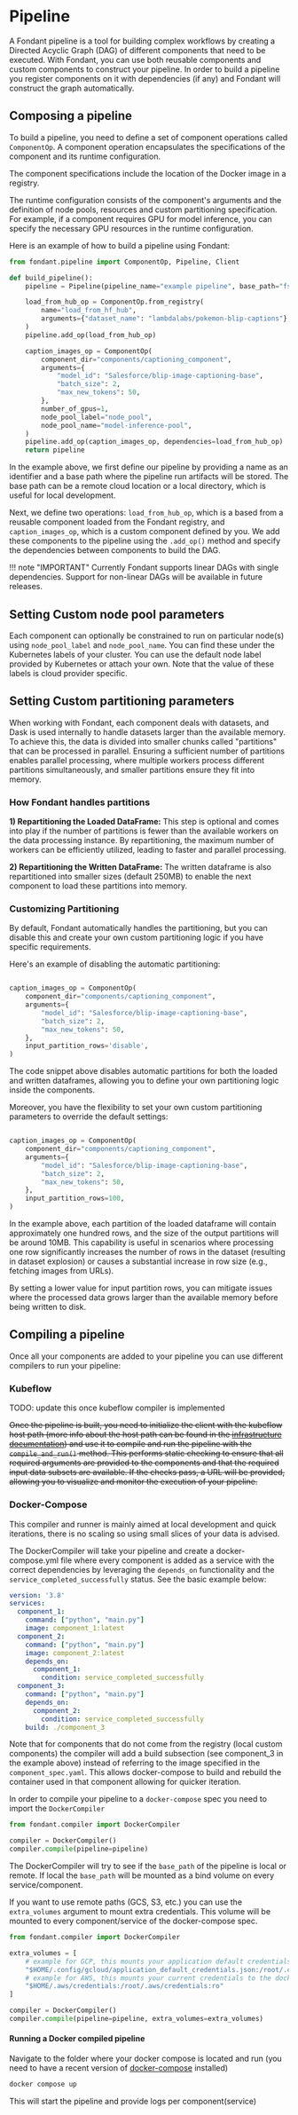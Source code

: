 # Pipeline 

A Fondant pipeline is a tool for building complex workflows by creating a Directed Acyclic Graph (DAG) of different components that need to be executed. With Fondant, you can use both reusable components and custom components to construct your pipeline. In order to build a pipeline you register components on it with dependencies (if any) and Fondant will construct the graph automatically.

## Composing a pipeline 

To build a pipeline, you need to define a set of component operations called `ComponentOp`. A component operation encapsulates the specifications of the component and its runtime configuration.

The component specifications include the location of the Docker image in a registry.

The runtime configuration consists of the component's arguments and the definition of node pools, resources and custom partitioning specification. For example, if a component requires GPU for model inference, you can specify the necessary GPU resources in the runtime configuration.

Here is an example of how to build a pipeline using Fondant:
```python
from fondant.pipeline import ComponentOp, Pipeline, Client

def build_pipeline():
    pipeline = Pipeline(pipeline_name="example pipeline", base_path="fs://bucket")

    load_from_hub_op = ComponentOp.from_registry(
        name="load_from_hf_hub",
        arguments={"dataset_name": "lambdalabs/pokemon-blip-captions"},
    )
    pipeline.add_op(load_from_hub_op)

    caption_images_op = ComponentOp(  
        component_dir="components/captioning_component",  
        arguments={  
            "model_id": "Salesforce/blip-image-captioning-base",  
            "batch_size": 2,  
            "max_new_tokens": 50,  
        },  
        number_of_gpus=1,
        node_pool_label="node_pool",  
        node_pool_name="model-inference-pool",  
    )
    pipeline.add_op(caption_images_op, dependencies=load_from_hub_op)
    return pipeline

```

In the example above, we first define our pipeline by providing a name as an identifier and a base path where the pipeline run artifacts will be stored. The base path can be a remote cloud location or a local directory, which is useful for local development.

Next, we define two operations: `load_from_hub_op`, which is a based from a reusable component loaded from the Fondant registry, and `caption_images_op`, which is a custom component defined by you. We add these components to the pipeline using the `.add_op()` method and specify the dependencies between components to build the DAG.


!!! note "IMPORTANT"
    Currently Fondant supports linear DAGs with single dependencies. Support for non-linear DAGs will be available in future releases.

## Setting Custom node pool parameters
Each component can optionally be constrained to run on particular node(s) using `node_pool_label` and `node_pool_name`. You can find these under the Kubernetes labels of your cluster. You can use the default node label provided by Kubernetes or attach your own. Note that the value of these labels is cloud provider specific.

## Setting Custom partitioning parameters

When working with Fondant, each component deals with datasets, and Dask is used internally 
to handle datasets larger than the available memory. To achieve this, the data is divided 
into smaller chunks called "partitions" that can be processed in parallel. Ensuring a sufficient number of partitions
enables parallel processing, where multiple workers process different partitions simultaneously, 
and smaller partitions ensure they fit into memory.

### How Fondant handles partitions

**1) Repartitioning the Loaded DataFrame:** This step is optional and comes into play if the number
of partitions is fewer than the available workers on the data processing instance.
By repartitioning, the maximum number of workers can be efficiently utilized, leading to faster
and parallel processing.

**2) Repartitioning the Written DataFrame:** The written dataframe is also repartitioned into
smaller sizes (default 250MB) to enable the next component to load these partitions into memory.


### Customizing Partitioning

By default, Fondant automatically handles the partitioning, but you can disable this and create your
own custom partitioning logic if you have specific requirements.

Here's an example of disabling the automatic partitioning:

```python

caption_images_op = ComponentOp(  
    component_dir="components/captioning_component",  
    arguments={  
        "model_id": "Salesforce/blip-image-captioning-base",  
        "batch_size": 2,  
        "max_new_tokens": 50,  
    },  
    input_partition_rows='disable',  
)
```

The code snippet above disables automatic partitions for both the loaded and written dataframes, 
allowing you to define your own partitioning logic inside the components.

Moreover, you have the flexibility to set your own custom partitioning parameters to override the default settings:

```python

caption_images_op = ComponentOp(  
    component_dir="components/captioning_component",  
    arguments={  
        "model_id": "Salesforce/blip-image-captioning-base",  
        "batch_size": 2,  
        "max_new_tokens": 50,  
    },  
    input_partition_rows=100, 
)
```

In the example above, each partition of the loaded dataframe will contain approximately one hundred rows,
and the size of the output partitions will be around 10MB. This capability is useful in scenarios
where processing one row significantly increases the number of rows in the dataset
(resulting in dataset explosion) or causes a substantial increase in row size (e.g., fetching images from URLs).  

By setting a lower value for input partition rows, you can mitigate issues where the processed data
grows larger than the available memory before being written to disk.

## Compiling a pipeline

Once all your components are added to your pipeline you can use different compilers to run your pipeline:

### Kubeflow
TODO: update this once kubeflow compiler is implemented

~~Once the pipeline is built, you need to initialize the client with the kubeflow host path (more info about the host path can be found in the [infrastructure documentation](https://github.com/ml6team/fondant/blob/main/docs/infrastructure.md))
and use it to compile and run the pipeline with the `compile_and_run()` method. This performs static checking to ensure that all required arguments are provided to the components and that the required input data subsets are available. If the checks pass, a URL will be provided, allowing you to visualize and monitor the execution of your pipeline.~~

### Docker-Compose

This compiler and runner is mainly aimed at local development and quick iterations, there is no scaling so using small slices of your data is advised. 


The DockerCompiler will take your pipeline and create a docker-compose.yml file where every component is added as a service with the correct dependencies by leveraging the `depends_on` functionality and the `service_completed_successfully` status. See the basic example below:

```yaml
version: '3.8'
services:
  component_1:
    command: ["python", "main.py"]
    image: component_1:latest
  component_2:
    command: ["python", "main.py"]
    image: component_2:latest
    depends_on:
      component_1:
        condition: service_completed_successfully
  component_3:
    command: ["python", "main.py"]
    depends_on:
      component_2:
        condition: service_completed_successfully
    build: ./component_3
```

Note that for components that do not come from the registry (local custom components) the compiler will add a build subsection (see component_3 in the example above) instead of referring to the image specified in the `component_spec.yaml`. This allows docker-compose to build and rebuild the container used in that component allowing for quicker iteration.

In order to compile your pipeline to a `docker-compose` spec you need to import the `DockerCompiler`

```python
from fondant.compiler import DockerCompiler

compiler = DockerCompiler()
compiler.compile(pipeline=pipeline)
```

The DockerCompiler will try to see if the `base_path` of the pipeline is local or remote. If local the `base_path` will be mounted as a bind volume on every service/component.

If you want to use remote paths (GCS, S3, etc.) you can use the `extra_volumes` argument to mount extra credentials. This volume will be mounted to every component/service of the docker-compose spec.

```python
from fondant.compiler import DockerCompiler

extra_volumes = [
    # example for GCP, this mounts your application default credentials to the docker container
    "$HOME/.config/gcloud/application_default_credentials.json:/root/.config/gcloud/application_default_credentials.json:ro"
    # example for AWS, this mounts your current credentials to the docker container
    "$HOME/.aws/credentials:/root/.aws/credentials:ro"
]

compiler = DockerCompiler()
compiler.compile(pipeline=pipeline, extra_volumes=extra_volumes)
```

#### Running a Docker compiled pipeline

Navigate to the folder where your docker compose is located and run (you need to have a recent version of [docker-compose](https://docs.docker.com/compose/install/) installed)
```bash
docker compose up
```

This will start the pipeline and provide logs per component(service)